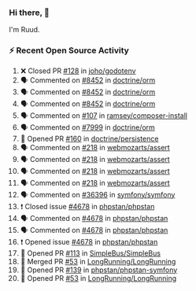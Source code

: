 ### Hi there, 👋

I'm Ruud.
 
### :zap: Recent Open Source Activity

<!--START_SECTION:activity-->
1. ❌ Closed PR [#128](https://github.com/joho/godotenv/pull/128) in [joho/godotenv](https://github.com/joho/godotenv)
2. 🗣 Commented on [#8452](https://github.com/doctrine/orm/issues/8452) in [doctrine/orm](https://github.com/doctrine/orm)
3. 🗣 Commented on [#8452](https://github.com/doctrine/orm/issues/8452) in [doctrine/orm](https://github.com/doctrine/orm)
4. 🗣 Commented on [#8452](https://github.com/doctrine/orm/issues/8452) in [doctrine/orm](https://github.com/doctrine/orm)
5. 🗣 Commented on [#107](https://github.com/ramsey/composer-install/issues/107) in [ramsey/composer-install](https://github.com/ramsey/composer-install)
6. 🗣 Commented on [#7999](https://github.com/doctrine/orm/issues/7999) in [doctrine/orm](https://github.com/doctrine/orm)
7. 💪 Opened PR [#160](https://github.com/doctrine/persistence/pull/160) in [doctrine/persistence](https://github.com/doctrine/persistence)
8. 🗣 Commented on [#218](https://github.com/webmozarts/assert/issues/218) in [webmozarts/assert](https://github.com/webmozarts/assert)
9. 🗣 Commented on [#218](https://github.com/webmozarts/assert/issues/218) in [webmozarts/assert](https://github.com/webmozarts/assert)
10. 🗣 Commented on [#218](https://github.com/webmozarts/assert/issues/218) in [webmozarts/assert](https://github.com/webmozarts/assert)
11. 🗣 Commented on [#218](https://github.com/webmozarts/assert/issues/218) in [webmozarts/assert](https://github.com/webmozarts/assert)
12. 🗣 Commented on [#36396](https://github.com/symfony/symfony/issues/36396) in [symfony/symfony](https://github.com/symfony/symfony)
13. ❗️ Closed issue [#4678](https://github.com/phpstan/phpstan/issues/4678) in [phpstan/phpstan](https://github.com/phpstan/phpstan)
14. 🗣 Commented on [#4678](https://github.com/phpstan/phpstan/issues/4678) in [phpstan/phpstan](https://github.com/phpstan/phpstan)
15. 🗣 Commented on [#4678](https://github.com/phpstan/phpstan/issues/4678) in [phpstan/phpstan](https://github.com/phpstan/phpstan)
16. ❗️ Opened issue [#4678](https://github.com/phpstan/phpstan/issues/4678) in [phpstan/phpstan](https://github.com/phpstan/phpstan)
17. 💪 Opened PR [#113](https://github.com/SimpleBus/SimpleBus/pull/113) in [SimpleBus/SimpleBus](https://github.com/SimpleBus/SimpleBus)
18. 🎉 Merged PR [#53](https://github.com/LongRunning/LongRunning/pull/53) in [LongRunning/LongRunning](https://github.com/LongRunning/LongRunning)
19. 💪 Opened PR [#139](https://github.com/phpstan/phpstan-symfony/pull/139) in [phpstan/phpstan-symfony](https://github.com/phpstan/phpstan-symfony)
20. 💪 Opened PR [#53](https://github.com/LongRunning/LongRunning/pull/53) in [LongRunning/LongRunning](https://github.com/LongRunning/LongRunning)
<!--END_SECTION:activity-->
